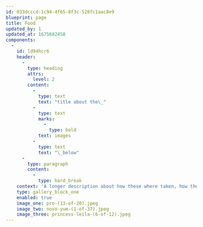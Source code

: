 ```yaml
---
id: 033dcccd-1c94-4f65-8f3c-528fc1aac8e9
blueprint: page
title: Food
updated_by: 1
updated_at: 1675682458
components:
  -
    id: ld94hcr6
    header:
      -
        type: heading
        attrs:
          level: 2
        content:
          -
            type: text
            text: "title about the\_"
          -
            type: text
            marks:
              -
                type: bold
            text: images
          -
            type: text
            text: "\_below"
      -
        type: paragraph
        content:
          -
            type: hard_break
    context: 'A longer description about how these where taken, how these skills can be re used to take amazing quality photos for clients etc.'
    type: gallery_block_one
    enabled: true
    image_one: pro-(13-of-20).jpeg
    image_two: novo-yum-(1-of-37).jpeg
    image_three: princess-leila-(6-of-12).jpeg
---
```

